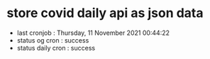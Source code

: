 # store covid daily api as json data

- last cronjob : Thursday, 11 November 2021 00:44:22
- status og cron : success
- status daily cron : success
      
      